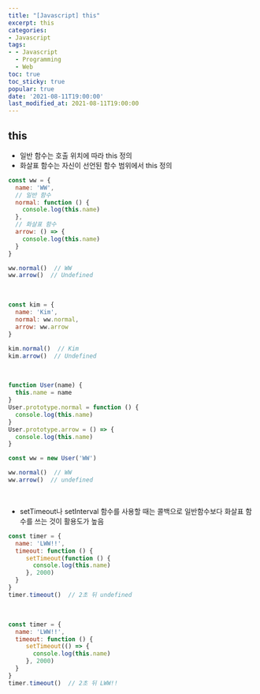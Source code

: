```yaml
---
title: "[Javascript] this"
excerpt: this
categories:
- Javascript
tags:
- - Javascript
  - Programming
  - Web
toc: true
toc_sticky: true
popular: true
date: '2021-08-11T19:00:00'
last_modified_at: 2021-08-11T19:00:00
---
```


## this

- 일반 함수는 호출 위치에 따라 this 정의
- 화살표 함수는 자신이 선언된 함수 범위에서 this 정의

```javascript
const ww = {
  name: 'WW',
  // 일반 함수
  normal: function () {
    console.log(this.name)
  },
  // 화살표 함수
  arrow: () => {
    console.log(this.name)
  }
}

ww.normal()  // WW
ww.arrow()  // Undefined
```

<br>

```javascript
const kim = {
  name: 'Kim',
  normal: ww.normal,
  arrow: ww.arrow
}

kim.normal()  // Kim
kim.arrow()  // Undefined
```

<br>

```javascript
function User(name) {
  this.name = name
}
User.prototype.normal = function () {
  console.log(this.name)
}
User.prototype.arrow = () => {
  console.log(this.name)
}

const ww = new User('WW')

ww.normal()  // WW
ww.arrow()  // undefined
```

<br>

- setTimeout나 setInterval 함수를 사용할 때는 콜백으로 일반함수보다 화살표 함수를 쓰는 것이 활용도가 높음

```javascript
const timer = {
  name: 'LWW!!',
  timeout: function () {
     setTimeout(function () {
       console.log(this.name)
     }, 2000)
  }
}
timer.timeout()  // 2초 뒤 undefined
```

<br>

```javascript
const timer = {
  name: 'LWW!!',
  timeout: function () {
     setTimeout(() => {
       console.log(this.name)
     }, 2000)
  }
}
timer.timeout()  // 2초 뒤 LWW!!
```